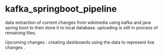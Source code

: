 # kafka_springboot_pipeline
data extraction of current changes from wikimedia using kafka and java spring boot to then store it to local database.
uploading is still in process of remaining files.

Upcoming changes : creating dashboards using the data to represent live changes .
